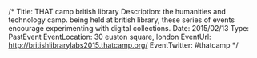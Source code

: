 /*
Title: THAT camp british library
Description: the humanities and technology camp.  being held at british library, these series of events encourage experimenting with digital collections.
Date: 2015/02/13
Type: PastEvent
EventLocation: 30 euston square, london
EventUrl: http://britishlibrarylabs2015.thatcamp.org/
EventTwitter: #thatcamp
*/